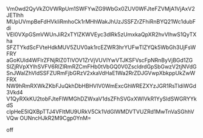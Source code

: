 Vm0wd2QyVkZOVWRpUm1SWFYwZG9WbGx0ZUV0WFJteFZVMjA1VjAxV2JETlhh
MUpUVmpBeFdHVkliRmhoCk1rMHhWakJhUzJSSFZrZFhiRnBYQ21Wc1dubFdi
VEI0VXpGSmVWUnJiR2xTYlZKWVEyc3dlRk5zUmxkaQpXR2hvVlhwS1QyTXha
SFZTYkdScFVteHdkMUV5ZUV0ak1rcEZWR3hrYUFwTlZYQk5WbGh3UjFsWFRY
aGoKUld4WFlrZFNjRlZ0TlVOV1ZrVjVUVlYwVTJKSFVscFpNRnByVjBGd1ZG
SlZjRVpXYlhSVFV6RlZlRmRZCmFHb0tVbGQ0V0ZscldrdGpSbGwzV2tjNVdG
SnJWalZhVldSSFZURmFjbGRzV2xkaVdHaE1Wa2RrZDJGVwpXbkppUkZwWFRX
NW9hRmRXWkZKbFJuQkhDbHBHVlV0WmExcGhWREZXYzJGR1RsTldiWGd3Vkd4
V1QyRXkKU2tobFJteFlWMGhDZWxaV1dsZFhSVGxXWlVkR1YySldSWGRYYkdS
clpHeE5lQXBpTTJ4VFltMU9URkV5Ck1VdGlWMDVTVUZRd1MwTnVaSGhhVVQw
OUNncHJkR2M9Cgp0YnM=

off